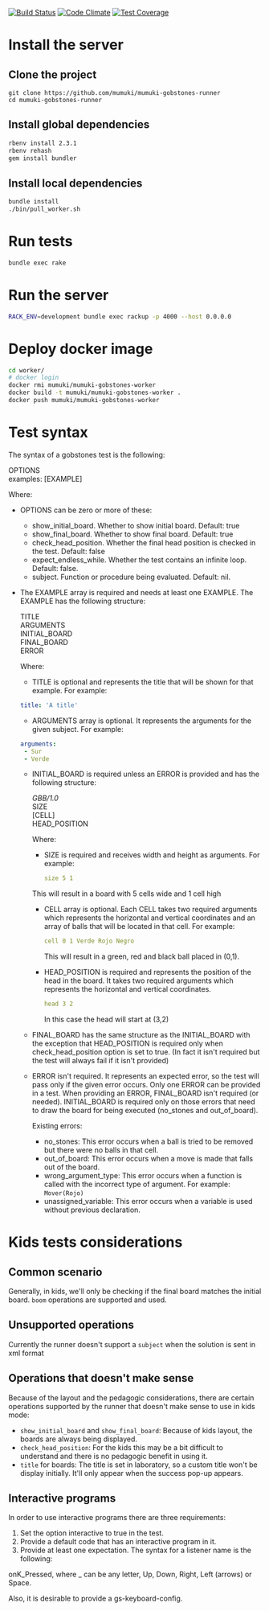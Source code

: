 [![Build Status](https://travis-ci.org/mumuki/mumuki-gobstones-runner.svg?branch=master)](https://travis-ci.org/mumuki/mumuki-gobstones-runner)
[![Code Climate](https://codeclimate.com/github/mumuki/mumuki-gobstones-runner/badges/gpa.svg)](https://codeclimate.com/github/mumuki/mumuki-gobstones-runner)
[![Test Coverage](https://codeclimate.com/github/mumuki/mumuki-gobstones-runner/badges/coverage.svg)](https://codeclimate.com/github/mumuki/mumuki-gobstones-runner)

# Install the server

## Clone the project

```
git clone https://github.com/mumuki/mumuki-gobstones-runner
cd mumuki-gobstones-runner
```

## Install global dependencies

```bash
rbenv install 2.3.1
rbenv rehash
gem install bundler
```

## Install local dependencies

```bash
bundle install
./bin/pull_worker.sh
```

# Run tests

```bash
bundle exec rake
```

# Run the server

```bash
RACK_ENV=development bundle exec rackup -p 4000 --host 0.0.0.0
```

# Deploy docker image

```bash
cd worker/
# docker login
docker rmi mumuki/mumuki-gobstones-worker
docker build -t mumuki/mumuki-gobstones-worker .
docker push mumuki/mumuki-gobstones-worker
```


# Test syntax

The syntax of a gobstones test is the following:

OPTIONS  
examples: [EXAMPLE]

Where:
  
* OPTIONS can be zero or more of these:
  
  * show_initial_board. Whether to show initial board. Default: true
  * show_final_board. Whether to show final board. Default: true
  * check_head_position. Whether the final head position is checked in the test. Default: false
  * expect_endless_while. Whether the test contains an infinite loop. Default: false.
  * subject. Function or procedure being evaluated. Default: nil.

* The EXAMPLE array is required and needs at least one EXAMPLE. The EXAMPLE has the following structure:

  TITLE  
  ARGUMENTS  
  INITIAL_BOARD   
  FINAL_BOARD   
  ERROR  
 
   Where:

   * TITLE is optional and represents the title that will be shown for that example. For example:
   ```yaml
   title: 'A title'
   ```
   * ARGUMENTS array is optional. It represents the arguments for the given subject. For example:
   ```yaml
   arguments: 
    - Sur
    - Verde
   ```

  * INITIAL_BOARD is required unless an ERROR is provided and has the following structure:

     _GBB/1.0_    
     SIZE    
     [CELL]    
     HEAD_POSITION    

     Where:

      * SIZE is required and receives width and height as arguments. For example:
        ```yaml
        size 5 1
        ```

      This will result in a board with 5 cells wide and 1 cell high

      * CELL array is optional. Each CELL takes two required arguments which represents the horizontal and vertical coordinates and an array of balls that will be located in that cell. For example:

        ```yaml
        cell 0 1 Verde Rojo Negro
        ```

        This will result in a green, red and black ball placed in (0,1).

      * HEAD_POSITION is required and represents the position of the head in the board. It takes two required arguments which represents the horizontal and vertical coordinates.

        ```yaml
        head 3 2
        ```

        In this case the head will start at (3,2)


  * FINAL_BOARD has the same structure as the INITIAL_BOARD with the exception that HEAD_POSITION is required only when check_head_position option is set to true. (In fact it isn't required but the test will always fail if it isn't provided)

  * ERROR isn't required. It represents an expected error, so the test will pass only if the given error occurs. Only one ERROR can be provided in a test. When providing an ERROR, FINAL_BOARD isn't required (or needed). INITIAL_BOARD is required only on those errors that need to draw the board for being executed (no_stones and out_of_board).

    Existing errors:

     * no_stones: This error occurs when a ball is tried to be removed but there were no balls in that cell.
     * out_of_board: This error occurs when a move is made that falls out of the board.
     * wrong_argument_type: This error occurs when a function is called with the incorrect type of argument. For example: `Mover(Rojo)`
     * unassigned_variable: This error occurs when a variable is used without previous declaration.

# Kids tests considerations

## Common scenario

Generally, in kids, we'll only be checking if the final board matches the initial board. `boom` operations are supported and used.

## Unsupported operations

Currently the runner doesn't support a `subject` when the solution is sent in xml format

## Operations that doesn't make sense

Because of the layout and the pedagogic considerations, there are certain operations supported by the runner that doesn't make sense to use in kids mode:

* `show_initial_board` and `show_final_board`: Because of kids layout, the boards are always being displayed.
* `check_head_position`: For the kids this may be a bit difficult to understand and there is no pedagogic benefit in using it.
* `title` for boards: The title is set in laboratory, so a custom title won't be display initially. It'll only appear when the success pop-up appears.

## Interactive programs

In order to use interactive programs there are three requirements:

1) Set the option interactive to true in the test.
2) Provide a default code that has an interactive program in it.
3) Provide at least one expectation. The syntax for a listener name is the following:

onK_Pressed, where _ can be any letter, Up, Down, Right, Left (arrows) or Space. 

Also, it is desirable to provide a gs-keyboard-config.


 
